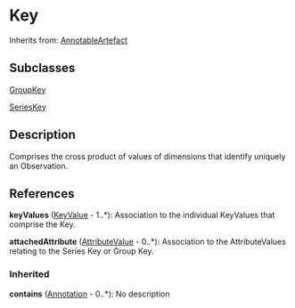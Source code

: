 
# Key

Inherits from: [AnnotableArtefact](../Base/AnnotableArtefact.md)

## Subclasses

[GroupKey](GroupKey.md)

[SeriesKey](SeriesKey.md)



## Description

Comprises the cross product of values of dimensions that identify uniquely an Observation.




## References

**keyValues** ([KeyValue](KeyValue.md) - 1..*): Association to the individual KeyValues that comprise the Key.

**attachedAttribute** ([AttributeValue](AttributeValue.md) - 0..*): Association to the AttributeValues relating to the Series Key or Group Key.

### Inherited

**contains** ([Annotation](../Base/Annotation.md) - 0..*): No description




